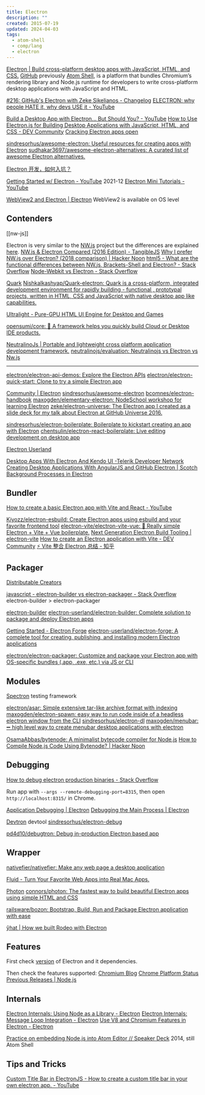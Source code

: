 ```yaml
---
title: Electron
description: ""
created: 2015-07-19
updated: 2024-04-03
tags:
  - atom-shell
  - comp/lang
  - electron
---
```


[Electron | Build cross-platform desktop apps with JavaScript, HTML, and CSS.](https://www.electronjs.org/) [GitHub](https://github.com/electron/electron)
previously [Atom Shell](https://www.electronjs.org/blog/electron), is a platform that bundles Chromium’s rendering library and Node.js runtime for developers to write cross-platform desktop applications with JavaScript and HTML.

[#216: GitHub's Electron with Zeke Sikelianos - Changelog](https://changelog.com/216/)
[ELECTRON: why people HATE it, why devs USE it - YouTube](https://www.youtube.com/watch?v=G1K0Mb-rLBU)

[Build a Desktop App with Electron... But Should You? - YouTube](https://www.youtube.com/watch?v=3yqDxhR2XxE&t=0s)
[How to Use Electron.js for Building Desktop Applications with JavaScript, HTML, and CSS - DEV Community](https://dev.to/bellatrick/how-to-use-electronjs-for-building-desktop-applications-with-javascript-html-and-css-4kpn)
[Cracking Electron apps open](https://fasterthanli.me/articles/cracking-electron-apps-open)

[sindresorhus/awesome-electron: Useful resources for creating apps with Electron](https://github.com/sindresorhus/awesome-electron)
[sudhakar3697/awesome-electron-alternatives: A curated list of awesome Electron alternatives.](https://github.com/sudhakar3697/awesome-electron-alternatives)

[Electron 开发，如何入坑？](https://mp.weixin.qq.com/s?__biz=MzUxMzcxMzE5Ng==&mid=2247485487&idx=1&sn=5e02f85b42f3a4bc966f17c8e42aed60&source=41)

[Getting Started w/ Electron - YouTube](https://www.youtube.com/playlist?list=PL_2VhOvlMk4XWvfNRz0oS0dbbTewX6iYG) 2021-12
[Electron Mini Tutorials - YouTube](https://www.youtube.com/playlist?list=PL_2VhOvlMk4XLzvGgqbmjF9PkVgUGMDcJ)

[WebView2 and Electron | Electron](https://www.electronjs.org/blog/webview2) WebView2 is available on OS level

## Contenders

[[nw-js]]

Electron is very similar to the [NW.js](http://nwjs.io/) project but the differences are explained [here](https://www.electronjs.org/docs/development/electron-vs-nwjs).
[NW.js & Electron Compared (2016 Edition) - TangibleJS](https://tangiblejs.com/posts/nw-js-and-electron-compared-2016-edition)
[Why I prefer NW.js over Electron? (2018 comparison) | Hacker Noon](https://hackernoon.com/why-i-prefer-nw-js-over-electron-2018-comparison-e60b7289752)
[html5 - What are the functional differences between NW.js, Brackets-Shell and Electron? - Stack Overflow](http://stackoverflow.com/questions/23731517/what-are-the-functional-differences-between-nw-js-brackets-shell-and-electron)
[Node-Webkit vs Electron - Stack Overflow](https://stackoverflow.com/questions/23509356/node-webkit-vs-electron)

[Quark](https://quarkjs.io/)
[Nishkalkashyap/Quark-electron: Quark is a cross-platform, integrated development environment for rapidly building - functional , prototypal projects, written in HTML, CSS and JavaScript with native desktop app like capabilities.](https://github.com/Nishkalkashyap/Quark-electron)

[Ultralight - Pure-GPU HTML UI Engine for Desktop and Games](https://ultralig.ht/)

[opensumi/core: 🚀 A framework helps you quickly build Cloud or Desktop IDE products.](https://github.com/opensumi/core)

[NeutralinoJs | Portable and lightweight cross platform application development framework.](https://neutralino.js.org/)
[neutralinojs/evaluation: Neutralinojs vs Electron vs Nw.js](https://github.com/neutralinojs/evaluation)

---

[electron/electron-api-demos: Explore the Electron APIs](https://github.com/electron/electron-api-demos)
[electron/electron-quick-start: Clone to try a simple Electron app](https://github.com/electron/electron-quick-start)

[Community | Electron](https://electronjs.org/community#boilerplates)
[sindresorhus/awesome-electron](https://github.com/sindresorhus/awesome-electron)
[bcomnes/electron-handbook](https://github.com/bcomnes/electron-handbook)
[maxogden/elementary-electron: NodeSchool workshop for learning Electron](https://github.com/maxogden/elementary-electron)
[zeke/electron-universe: The Electron app I created as a slide deck for my talk about Electron at GitHub Universe 2016.](https://github.com/zeke/electron-universe)

[sindresorhus/electron-boilerplate: Boilerplate to kickstart creating an app with Electron](https://github.com/sindresorhus/electron-boilerplate)
[chentsulin/electron-react-boilerplate: Live editing development on desktop app](https://github.com/chentsulin/electron-react-boilerplate)

[Electron Userland](https://github.com/electron-userland?type=source)

[Desktop Apps With Electron And Kendo UI -Telerik Developer Network](http://developer.telerik.com/featured/desktop-apps-with-electron-and-kendo-ui/)
[Creating Desktop Applications With AngularJS and GitHub Electron | Scotch](https://scotch.io/tutorials/creating-desktop-applications-with-angularjs-and-github-electron)
[Background Processes in Electron](http://blog.smith-kyle.com/background-processes-in-electron/)

## Bundler

[How to create a basic Electron app with Vite and React - YouTube](https://www.youtube.com/watch?v=ONpVol7B7AY)

[Kiyozz/electron-esbuild: Create Electron apps using esbuild and your favorite frontend tool](https://github.com/Kiyozz/electron-esbuild)
[electron-vite/electron-vite-vue: 🥳 Really simple Electron + Vite + Vue boilerplate.](https://github.com/electron-vite/electron-vite-vue)
[Next Generation Electron Build Tooling | electron-vite](https://evite.netlify.app/)
[How to create an Electron application with Vite - DEV Community](https://dev.to/olyno/how-to-create-an-electron-application-with-vite-im)
[⚡️ Vite 整合 Electron 总结 - 知乎](https://zhuanlan.zhihu.com/p/377697508)

## Packager

[Distributable Creators](https://github.com/electron/electron-packager#distributable-creators)

[javascript - electron-builder vs electron-packager - Stack Overflow](https://stackoverflow.com/questions/37113815/electron-builder-vs-electron-packager)
electron-builder > electron-packager

[electron-builder](https://www.electron.build/)
[electron-userland/electron-builder: Complete solution to package and deploy Electron apps](https://github.com/electron-userland/electron-builder)

[Getting Started - Electron Forge](https://www.electronforge.io/)
[electron-userland/electron-forge: A complete tool for creating, publishing, and installing modern Electron applications](https://github.com/electron-userland/electron-forge)

[electron/electron-packager: Customize and package your Electron app with OS-specific bundles (.app, .exe, etc.) via JS or CLI](https://github.com/electron/electron-packager)

## Modules

[Spectron](http://electron.atom.io/spectron/) testing framework

[electron/asar: Simple extensive tar-like archive format with indexing](https://github.com/electron/asar)
[maxogden/electron-spawn: easy way to run code inside of a headless electron window from the CLI](https://github.com/maxogden/electron-spawn)
[sindresorhus/electron-dl](https://github.com/sindresorhus/electron-dl)
[maxogden/menubar: ➖ high level way to create menubar desktop applications with electron](https://github.com/maxogden/menubar)

[OsamaAbbas/bytenode: A minimalist bytecode compiler for Node.js](https://github.com/OsamaAbbas/bytenode)
[How to Compile Node.js Code Using Bytenode? | Hacker Noon](https://hackernoon.com/how-to-compile-node-js-code-using-bytenode-11dcba856fa9)

## Debugging

[How to debug electron production binaries - Stack Overflow](https://stackoverflow.com/questions/45485262/how-to-debug-electron-production-binaries)

Run app with `--args --remote-debugging-port=8315`, then open `http://localhost:8315/` in Chrome.

[Application Debugging | Electron](https://www.electronjs.org/docs/latest/tutorial/application-debugging)
[Debugging the Main Process | Electron](https://www.electronjs.org/docs/latest/tutorial/debugging-main-process)

[Devtron](http://electron.atom.io/devtron/) devtool
[sindresorhus/electron-debug](https://github.com/sindresorhus/electron-debug)

[pd4d10/debugtron: Debug in-production Electron based app](https://github.com/pd4d10/debugtron)

## Wrapper

[nativefier/nativefier: Make any web page a desktop application](https://github.com/nativefier/nativefier)

[Fluid - Turn Your Favorite Web Apps into Real Mac Apps.](http://fluidapp.com/)

[Photon](http://photonkit.com/)
[connors/photon: The fastest way to build beautiful Electron apps using simple HTML and CSS](https://github.com/connors/photon)

[railsware/bozon: Bootstrap, Build, Run and Package Electron application with ease](https://github.com/railsware/bozon)

[ŷhat | How we built Rodeo with Electron](http://blog.yhathq.com/posts/how-rodeo-works.html)

## Features

First check [version](http://electron.atom.io/#electron-versions) of Electron and it dependencies.

Then check the features supported:
[Chromium Blog](http://blog.chromium.org/)
[Chrome Platform Status](https://www.chromestatus.com/samples)
[Previous Releases | Node.js](https://nodejs.org/en/download/releases/)

## Internals

[Electron Internals: Using Node as a Library - Electron](http://electron.atom.io/blog/2016/08/08/electron-internals-using-node-as-a-library)
[Electron Internals: Message Loop Integration - Electron](http://electron.atom.io/blog/2016/07/28/electron-internals-node-integration)
[Use V8 and Chromium Features in Electron - Electron](http://electron.atom.io/blog/2016/01/07/latest-v8-chromium-features)

[Practice on embedding Node.js into Atom Editor // Speaker Deck](https://speakerdeck.com/zcbenz/practice-on-embedding-node-dot-js-into-atom-editor) 2014, still Atom Shell

## Tips and Tricks

[Custom Title Bar in ElectronJS - How to create a custom title bar in your own electron app. - YouTube](https://www.youtube.com/watch?v=I1_aeciYALI)
